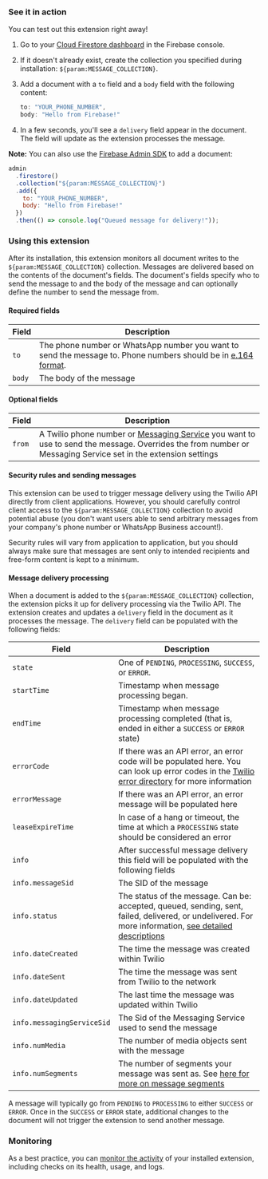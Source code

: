 ### See it in action

You can test out this extension right away!

1.  Go to your [Cloud Firestore dashboard](https://console.firebase.google.com/project/${param:PROJECT_ID}/firestore/data) in the Firebase console.

1.  If it doesn't already exist, create the collection you specified during installation: `${param:MESSAGE_COLLECTION}`.

1.  Add a document with a `to` field and a `body` field with the following content:

    ```js
    to: "YOUR_PHONE_NUMBER",
    body: "Hello from Firebase!"
    ```

1.  In a few seconds, you'll see a `delivery` field appear in the document. The field will update as the extension processes the message.

**Note:** You can also use the [Firebase Admin SDK](https://firebase.google.com/docs/admin/setup) to add a document:

```js
admin
  .firestore()
  .collection("${param:MESSAGE_COLLECTION}")
  .add({
    to: "YOUR_PHONE_NUMBER",
    body: "Hello from Firebase!"
  })
  .then(() => console.log("Queued message for delivery!"));
```

### Using this extension

After its installation, this extension monitors all document writes to the `${param:MESSAGE_COLLECTION}` collection. Messages are delivered based on the contents of the document's fields. The document's fields specify who to send the message to and the body of the message and can optionally define the number to send the message from.

#### Required fields

| Field  | Description                                                                                                                                                     |
| ------ | --------------------------------------------------------------------------------------------------------------------------------------------------------------- |
| `to`   | The phone number or WhatsApp number you want to send the message to. Phone numbers should be in [e.164 format](https://www.twilio.com/docs/glossary/what-e164). |
| `body` | The body of the message                                                                                                                                         |

#### Optional fields

| Field  | Description                                                                                                                                                                                                    |
| ------ | -------------------------------------------------------------------------------------------------------------------------------------------------------------------------------------------------------------- |
| `from` | A Twilio phone number or [Messaging Service](https://www.twilio.com/docs/messaging/services) you want to use to send the message. Overrides the from number or Messaging Service set in the extension settings |

#### Security rules and sending messages

This extension can be used to trigger message delivery using the Twilio API directly from client applications. However, you should carefully control client access to the `${param:MESSAGE_COLLECTION}` collection to avoid potential abuse (you don't want users able to send arbitrary messages from your company's phone number or WhatsApp Business account!).

Security rules will vary from application to application, but you should always make sure that messages are sent only to intended recipients and free-form content is kept to a minimum.

#### Message delivery processing

When a document is added to the `${param:MESSAGE_COLLECTION}` collection, the extension picks it up for delivery processing via the Twilio API. The extension creates and updates a `delivery` field in the document as it processes the message. The `delivery` field can be populated with the following fields:

| Field                      | Description                                                                                                                                                                                                                          |
| -------------------------- | ------------------------------------------------------------------------------------------------------------------------------------------------------------------------------------------------------------------------------------ |
| `state`                    | One of `PENDING`, `PROCESSING`, `SUCCESS`, or `ERROR`.                                                                                                                                                                               |
| `startTime`                | Timestamp when message processing began.                                                                                                                                                                                             |
| `endTime`                  | Timestamp when message processing completed (that is, ended in either a `SUCCESS` or `ERROR` state)                                                                                                                                  |
| `errorCode`                | If there was an API error, an error code will be populated here. You can look up error codes in the [Twilio error directory](https://www.twilio.com/docs/api/errors) for more information                                            |
| `errorMessage`             | If there was an API error, an error message will be populated here                                                                                                                                                                   |
| `leaseExpireTime`          | In case of a hang or timeout, the time at which a `PROCESSING` state should be considered an error                                                                                                                                   |
| `info`                     | After successful message delivery this field will be populated with the following fields                                                                                                                                             |
| `info.messageSid`          | The SID of the message                                                                                                                                                                                                               |
| `info.status`              | The status of the message. Can be: accepted, queued, sending, sent, failed, delivered, or undelivered. For more information, [see detailed descriptions](https://www.twilio.com/docs/sms/api/message-resource#message-status-values) |
| `info.dateCreated`         | The time the message was created within Twilio                                                                                                                                                                                       |
| `info.dateSent`            | The time the message was sent from Twilio to the network                                                                                                                                                                             |
| `info.dateUpdated`         | The last time the message was updated within Twilio                                                                                                                                                                                  |
| `info.messagingServiceSid` | The Sid of the Messaging Service used to send the message                                                                                                                                                                            |
| `info.numMedia`            | The number of media objects sent with the message                                                                                                                                                                                    |
| `info.numSegments`         | The number of segments your message was sent as. See [here for more on message segments](https://www.twilio.com/blog/2017/03/what-the-heck-is-a-segment.html)                                                                        |

A message will typically go from `PENDING` to `PROCESSING` to either `SUCCESS` or `ERROR`. Once in the `SUCCESS` or `ERROR` state, additional changes to the document will not trigger the extension to send another message.

### Monitoring

As a best practice, you can [monitor the activity](https://firebase.google.com/docs/extensions/manage-installed-extensions#monitor) of your installed extension, including checks on its health, usage, and logs.
